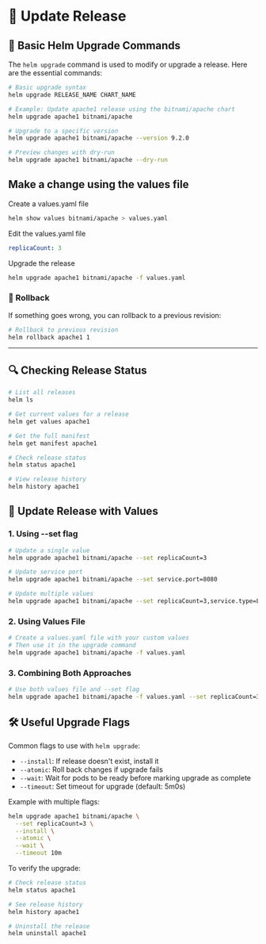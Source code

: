 # 🎯 Update Release

## 📝 Basic Helm Upgrade Commands

The `helm upgrade` command is used to modify or upgrade a release. Here are the essential commands:

```bash
# Basic upgrade syntax
helm upgrade RELEASE_NAME CHART_NAME

# Example: Update apache1 release using the bitnami/apache chart
helm upgrade apache1 bitnami/apache

# Upgrade to a specific version
helm upgrade apache1 bitnami/apache --version 9.2.0

# Preview changes with dry-run
helm upgrade apache1 bitnami/apache --dry-run
```


## Make a change using the values file

Create a values.yaml file
```bash
helm show values bitnami/apache > values.yaml
```
Edit the values.yaml file
```yaml
replicaCount: 3
```
Upgrade the release
```bash
helm upgrade apache1 bitnami/apache -f values.yaml
```

###  🔄 Rollback
If something goes wrong, you can rollback to a previous revision:
```bash
# Rollback to previous revision
helm rollback apache1 1
```
---

## 🔍 Checking Release Status

```bash
# List all releases
helm ls

# Get current values for a release
helm get values apache1

# Get the full manifest
helm get manifest apache1

# Check release status
helm status apache1

# View release history
helm history apache1
```

## 📝 Update Release with Values

### 1. Using --set flag
```bash
# Update a single value
helm upgrade apache1 bitnami/apache --set replicaCount=3

# Update service port
helm upgrade apache1 bitnami/apache --set service.port=8080

# Update multiple values
helm upgrade apache1 bitnami/apache --set replicaCount=3,service.type=LoadBalancer
```

### 2. Using Values File
```bash
# Create a values.yaml file with your custom values
# Then use it in the upgrade command
helm upgrade apache1 bitnami/apache -f values.yaml
```

### 3. Combining Both Approaches
```bash
# Use both values file and --set flag
helm upgrade apache1 bitnami/apache -f values.yaml --set replicaCount=3
```

## 🛠️ Useful Upgrade Flags

Common flags to use with `helm upgrade`:
- `--install`: If release doesn't exist, install it
- `--atomic`: Roll back changes if upgrade fails
- `--wait`: Wait for pods to be ready before marking upgrade as complete
- `--timeout`: Set timeout for upgrade (default: 5m0s)

Example with multiple flags:
```bash
helm upgrade apache1 bitnami/apache \
  --set replicaCount=3 \
  --install \
  --atomic \
  --wait \
  --timeout 10m
```
To verify the upgrade:
```bash
# Check release status
helm status apache1

# See release history
helm history apache1

# Uninstall the release
helm uninstall apache1
```


